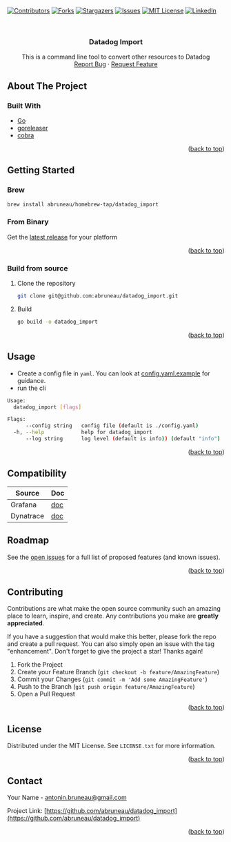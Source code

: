 <a name="readme-top"></a>

[![Contributors][contributors-shield]][contributors-url]
[![Forks][forks-shield]][forks-url]
[![Stargazers][stars-shield]][stars-url]
[![Issues][issues-shield]][issues-url]
[![MIT License][license-shield]][license-url]
[![LinkedIn][linkedin-shield]][linkedin-url]

<!-- PROJECT LOGO -->
<br />
<div align="center">
<h3 align="center">Datadog Import</h3>

  <p align="center">
    This is a command line tool to convert other resources to Datadog
    <br />
    <a href="https://github.com/abruneau/datadog_import/issues">Report Bug</a>
    ·
    <a href="https://github.com/abruneau/datadog_import/issues">Request Feature</a>
  </p>
</div>

<!-- ABOUT THE PROJECT -->

## About The Project

### Built With

- [Go](https://go.dev/)
- [goreleaser](https://goreleaser.com/)
- [cobra](https://github.com/spf13/cobra)

<p align="right">(<a href="#readme-top">back to top</a>)</p>

<!-- GETTING STARTED -->

## Getting Started

### Brew

```sh
brew install abruneau/homebrew-tap/datadog_import
```

### From Binary

Get the [latest release](https://github.com/abruneau/datadog_import/releases) for your platform

<p align="right">(<a href="#readme-top">back to top</a>)</p>

### Build from source

1. Clone the repository
   ```sh
   git clone git@github.com:abruneau/datadog_import.git
   ```
2. Build
   ```sh
   go build -o datadog_import
   ```

<p align="right">(<a href="#readme-top">back to top</a>)</p>

## Usage

- Create a config file in `yaml`. You can look at [config.yaml.example](./config.yaml.example) for guidance.
- run the cli

```sh
Usage:
  datadog_import [flags]

Flags:
      --config string   config file (default is ./config.yaml)
  -h, --help            help for datadog_import
      --log string      log level (default is info)) (default "info")
```

<p align="right">(<a href="#readme-top">back to top</a>)</p>

## Compatibility

| Source    | Doc                       |
| --------- | ------------------------- |
| Grafana   | [doc](./doc/grafana.md)   |
| Dynatrace | [doc](./doc/dynatrace.md) |

<!-- ROADMAP -->

## Roadmap

See the [open issues](https://github.com/abruneau/datadog_import/issues) for a full list of proposed features (and known issues).

<p align="right">(<a href="#readme-top">back to top</a>)</p>

<!-- CONTRIBUTING -->

## Contributing

Contributions are what make the open source community such an amazing place to learn, inspire, and create. Any contributions you make are **greatly appreciated**.

If you have a suggestion that would make this better, please fork the repo and create a pull request. You can also simply open an issue with the tag "enhancement".
Don't forget to give the project a star! Thanks again!

1. Fork the Project
2. Create your Feature Branch (`git checkout -b feature/AmazingFeature`)
3. Commit your Changes (`git commit -m 'Add some AmazingFeature'`)
4. Push to the Branch (`git push origin feature/AmazingFeature`)
5. Open a Pull Request

<p align="right">(<a href="#readme-top">back to top</a>)</p>

<!-- LICENSE -->

## License

Distributed under the MIT License. See `LICENSE.txt` for more information.

<p align="right">(<a href="#readme-top">back to top</a>)</p>

<!-- CONTACT -->

## Contact

Your Name - antonin.bruneau@gmail.com

Project Link: [https://github.com/abruneau/datadog_import](https://github.com/abruneau/datadog_import)

<p align="right">(<a href="#readme-top">back to top</a>)</p>

<!-- MARKDOWN LINKS & IMAGES -->
<!-- https://www.markdownguide.org/basic-syntax/#reference-style-links -->

[contributors-shield]: https://img.shields.io/github/contributors/abruneau/datadog_import.svg?style=for-the-badge
[contributors-url]: https://github.com/abruneau/datadog_import/graphs/contributors
[forks-shield]: https://img.shields.io/github/forks/abruneau/datadog_import.svg?style=for-the-badge
[forks-url]: https://github.com/abruneau/datadog_import/network/members
[stars-shield]: https://img.shields.io/github/stars/abruneau/datadog_import.svg?style=for-the-badge
[stars-url]: https://github.com/abruneau/datadog_import/stargazers
[issues-shield]: https://img.shields.io/github/issues/abruneau/datadog_import.svg?style=for-the-badge
[issues-url]: https://github.com/abruneau/datadog_import/issues
[license-shield]: https://img.shields.io/github/license/abruneau/datadog_import.svg?style=for-the-badge
[license-url]: https://github.com/abruneau/datadog_import/blob/master/LICENSE.txt
[linkedin-shield]: https://img.shields.io/badge/-LinkedIn-black.svg?style=for-the-badge&logo=linkedin&colorB=555
[linkedin-url]: https://linkedin.com/in/antoninbruneau
